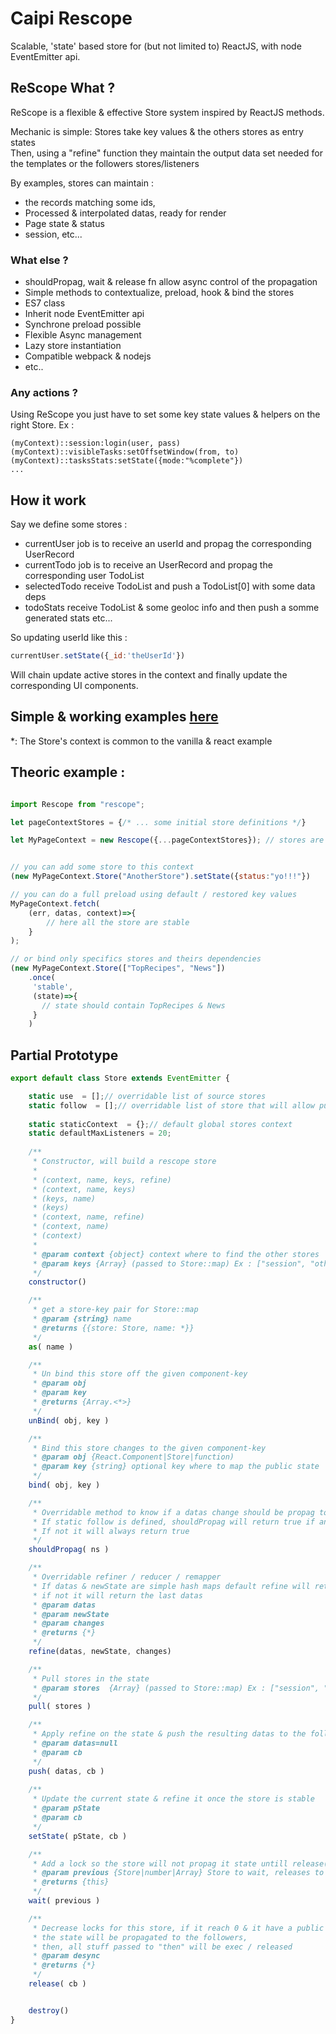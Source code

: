 # Caipi Rescope

Scalable, 'state' based store for (but not limited to) ReactJS, with node EventEmitter api.

## ReScope What ?

ReScope is a flexible \& effective Store system inspired by ReactJS methods.

Mechanic is simple:
Stores take key values & the others stores as entry states<br>
Then, using a "refine" function they maintain the output data set needed for the templates or the followers stores/listeners

By examples, stores can maintain :
- the records matching some ids,
- Processed & interpolated datas, ready for render
- Page state & status
- session, etc... 

### What else ?

- shouldPropag, wait & release fn allow async control of the propagation
- Simple methods to contextualize, preload, hook & bind the stores
- ES7 class
- Inherit node EventEmitter api
- Synchrone preload possible 
- Flexible Async management
- Lazy store instantiation
- Compatible webpack & nodejs
- etc..

### Any actions ?

Using ReScope you just have to set some key state values & helpers on the right Store.
Ex : 
```
(myContext)::session:login(user, pass)
(myContext)::visibleTasks:setOffsetWindow(from, to)
(myContext)::tasksStats:setState({mode:"%complete"})
...
```

## How it work

Say we define some stores :
 - currentUser job is to receive an userId and propag the corresponding UserRecord
 - currentTodo job is to receive an UserRecord and propag the corresponding user TodoList
 - selectedTodo receive TodoList and push a TodoList[0] with some data deps
 - todoStats receive TodoList & some geoloc info and then push a somme generated stats
etc...

So updating userId like this :
```jsx
currentUser.setState({_id:'theUserId'})
```
Will chain update active stores in the context and finally update the corresponding UI components.

## Simple \& working examples [here](src/example) 

\*: The Store's context is common to the vanilla & react example

## Theoric example :

``` jsx

import Rescope from "rescope";

let pageContextStores = {/* ... some initial store definitions */}

let MyPageContext = new Rescope({...pageContextStores}); // stores are lazy instanciated on the context hashmap


// you can add some store to this context 
(new MyPageContext.Store("AnotherStore").setState({status:"yo!!!"})

// you can do a full preload using default / restored key values 
MyPageContext.fetch(
    (err, datas, context)=>{
        // here all the store are stable
    }
);

// or bind only specifics stores and theirs dependencies 
(new MyPageContext.Store(["TopRecipes", "News"])
    .once(
     'stable',
     (state)=>{
       // state should contain TopRecipes & News
     }
    )

```


## Partial Prototype 
 
``` jsx
export default class Store extends EventEmitter {

    static use  = [];// overridable list of source stores
    static follow  = [];// overridable list of store that will allow push if updated
    
    static staticContext  = {};// default global stores context
    static defaultMaxListeners = 20;
    
    /**
     * Constructor, will build a rescope store
     *
     * (context, name, keys, refine)
     * (context, name, keys)
     * (keys, name)
     * (keys)
     * (context, name, refine)
     * (context, name)
     * (context)
     *
     * @param context {object} context where to find the other stores
     * @param keys {Array} (passed to Store::map) Ex : ["session", "otherNamedStore:key", otherStore.as("otherKey")]
     */
    constructor() 

    /**
     * get a store-key pair for Store::map
     * @param {string} name
     * @returns {{store: Store, name: *}}
     */
    as( name ) 

    /**
     * Un bind this store off the given component-key
     * @param obj
     * @param key
     * @returns {Array.<*>}
     */
    unBind( obj, key ) 

    /**
     * Bind this store changes to the given component-key
     * @param obj {React.Component|Store|function)
     * @param key {string} optional key where to map the public state
     */
    bind( obj, key ) 

    /**
     * Overridable method to know if a datas change should be propag to the listening stores & components
     * If static follow is defined, shouldPropag will return true if any of the "follow" keys was updated 
     * If not it will always return true
     */
    shouldPropag( ns )

    /**
     * Overridable refiner / reducer / remapper 
     * If datas & newState are simple hash maps default refine will return {...lastPublicState, ...privateState}
     * if not it will return the last datas
     * @param datas
     * @param newState
     * @param changes
     * @returns {*}
     */
    refine(datas, newState, changes) 

    /**
     * Pull stores in the state
     * @param stores  {Array} (passed to Store::map) Ex : ["session", "otherNamedStore:key", otherStore.as("otherKey")]
     */
    pull( stores ) 

    /**
     * Apply refine on the state & push the resulting datas to the followers if this.locks == 0
     * @param datas=null
     * @param cb
     */
    push( datas, cb ) 
    
    /**
     * Update the current state & refine it once the store is stable
     * @param pState
     * @param cb
     */
    setState( pState, cb ) 

    /**
     * Add a lock so the store will not propag it state untill release() is call (this.locks reach 0)
     * @param previous {Store|number|Array} Store to wait, releases to wait or array of stuff to wait
     * @returns {this}
     */
    wait( previous )

    /**
     * Decrease locks for this store, if it reach 0 & it have a public state,
     * the state will be propagated to the followers,
     * then, all stuff passed to "then" will be exec / released
     * @param desync
     * @returns {*}
     */
    release( cb ) 


    destroy() 
}
```